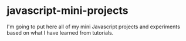 # javascript-mini-projects
I'm going to put here all of my mini Javascript projects and experiments  based on what I have learned from tutorials.
